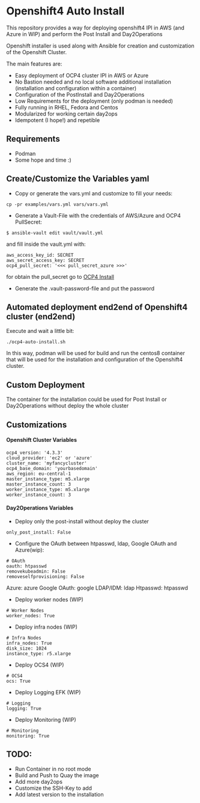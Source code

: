 # Openshift4 Auto Install

This repository provides a way for deploying openshift4 IPI in AWS (and Azure in WIP)
and perform the Post Install and Day2Operations

Openshift installer is used along with Ansible for creation and customization of the Openshift Cluster.

The main features are:

* Easy deployment of OCP4 cluster IPI in AWS or Azure
* No Bastion needed and no local software additional installation (installation and configuration within a container)
* Configuration of the PostInstall and Day2Operations
* Low Requirements for the deployment (only podman is needed)
* Fully running in RHEL, Fedora and Centos
* Modularized for working certain day2ops
* Idempotent (I hope!) and repetible

## Requirements

* Podman
* Some hope and time :)

## Create/Customize the Variables yaml

* Copy or generate the vars.yml and customize to fill your needs:

```
cp -pr examples/vars.yml vars/vars.yml
```

* Generate a Vault-File with the credentials of AWS/Azure and OCP4 PullSecret:

```
$ ansible-vault edit vault/vault.yml
```

and fill inside the vault.yml with:

```
aws_access_key_id: SECRET
aws_secret_access_key: SECRET
ocp4_pull_secret: '<<< pull_secret_azure >>>'
```

for obtain the pull_secret go to [OCP4 Install](https://cloud.redhat.com/openshift/install)

* Generate the .vault-password-file and put the password

## Automated deployment end2end of Openshift4 cluster (end2end)

Execute and wait a little bit:

```
./ocp4-auto-install.sh
```

In this way, podman will be used for build and run the centos8 container that will be used for the installation and configuration of the Openshift4 cluster.

## Custom Deployment

The container for the installation could be used for Post Install or Day2Operations without deploy the whole cluster

## Customizations

#### Openshift Cluster Variables

```
ocp4_version: '4.3.3'
cloud_provider: 'ec2' or 'azure'
cluster_name: 'myfancycluster'
ocp4_base_domain: 'yourbasedomain'
aws_region: eu-central-1
master_instance_type: m5.xlarge
master_instance_count: 3
worker_instance_type: m5.xlarge
worker_instance_count: 3
```

#### Day2Operations Variables

* Deploy only the post-install without deploy the cluster

```
only_post_install: False
```

* Configure the OAuth between htpasswd, ldap, Google OAuth and Azure(wip):

```
# OAuth
oauth: htpasswd
removekubeadmin: False
removeselfprovisioning: False
```

Azure: azure
Google OAuth: google
LDAP/IDM: ldap
Htpasswd: htpasswd

* Deploy worker nodes (WIP)

```
# Worker Nodes
worker_nodes: True
```

* Deploy infra nodes (WIP)

```
# Infra Nodes
infra_nodes: True
disk_size: 1024
instance_type: r5.xlarge
```

* Deploy OCS4 (WIP)

```
# OCS4
ocs: True
```

* Deploy Logging EFK (WIP)

```
# Logging
logging: True
```

* Deploy Monitoring (WIP)

```
# Monitoring
monitoring: True
```

## TODO:

* Run Container in no root mode
* Build and Push to Quay the image
* Add more day2ops
* Customize the SSH-Key to add
* Add latest version to the installation

